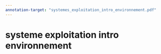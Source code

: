 ```yaml
---
annotation-target: "systemes_exploitation_intro_environnement.pdf"
---
```

# systeme exploitation intro environnement
